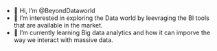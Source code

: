 - 👋 Hi, I’m @BeyondDataworld
- 👀 I’m interested in exploring the Data world by leevraging the BI tools that are available in the market.
- 🌱 I’m currently learning Big data analytics and how it can imporve the way we interact with massive data.


<!---
BeyondDataworld/BeyondDataworld is a ✨ special ✨ repository because its `README.md` (this file) appears on your GitHub profile.
You can click the Preview link to take a look at your changes.
--->
